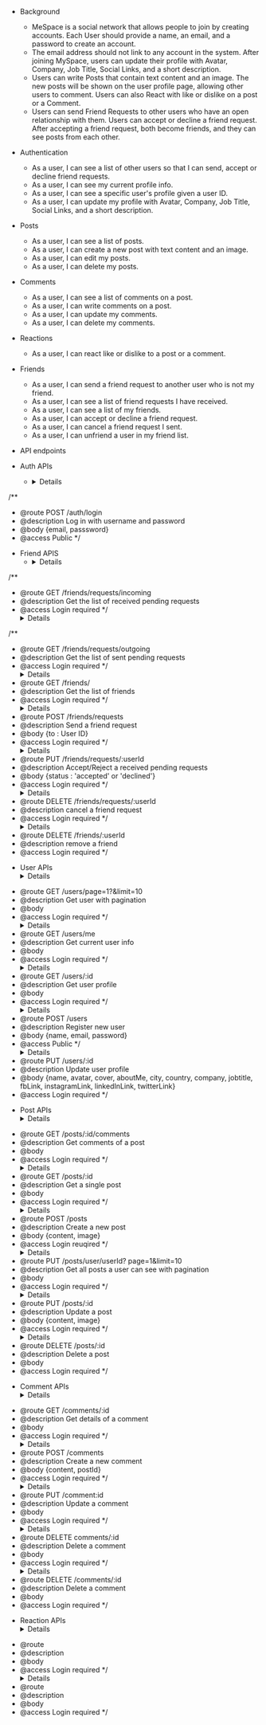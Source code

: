 - Background
  - MeSpace is a social network that allows people to join by creating accounts. Each User should provide a name, an email, and a password to create an account.
  - The email address should not link to any account in the system. After joining MySpace, users can update their profile with Avatar, Company, Job Title, Social Links, and a short description.
  - Users can write Posts that contain text content and an image. The new posts will be shown on the user profile page, allowing other users to comment. Users can also React with like or dislike on a post or a Comment.
  - Users can send Friend Requests to other users who have an open relationship with them. Users can accept or decline a friend request. After accepting a friend request, both become friends, and they can see posts from each other.
- Authentication
  - As a user, I can see a list of other users so that I can send, accept or decline friend requests.
  - As a user, I can see my current profile info.
  - As a user, I can see a specific user's profile given a user ID.
  - As a user, I can update my profile with Avatar, Company, Job Title, Social Links, and a short description.
- Posts
  - As a user, I can see a list of posts.
  - As a user, I can create a new post with text content and an image.
  - As a user, I can edit my posts.
  - As a user, I can delete my posts.
- Comments
  - As a user, I can see a list of comments on a post.
  - As a user, I can write comments on a post.
  - As a user, I can update my comments.
  - As a user, I can delete my comments.
- Reactions
  - As a user, I can react like or dislike to a post or a comment.
- Friends
  - As a user, I can send a friend request to another user who is not my friend.
  - As a user, I can see a list of friend requests I have received.
  - As a user, I can see a list of my friends.
  - As a user, I can accept or decline a friend request.
  - As a user, I can cancel a friend request I sent.
  - As a user, I can unfriend a user in my friend list.
- API endpoints

- Auth APIs
  - <details>
/**
* @route POST /auth/login
* @description Log in with username and password
* @body {email, passsword}
* @access Public
*/
  </details>

- Friend APIS
  - <details>
 /**
* @route GET /friends/requests/incoming
* @description Get the list of received pending requests
* @access Login required
*/
  </details>
  <details>
 /**
* @route GET /friends/requests/outgoing
* @description Get the list of sent pending requests
* @access Login required
*/
  </details>
  <details>
  /**
* @route GET /friends/
* @description Get the list of friends
* @access Login required
*/
  </details>
  <details>
  /**
* @route POST /friends/requests
* @description Send a friend request
* @body {to : User ID}
* @access Login required
*/
  </details>
  <details>
  /**
* @route PUT /friends/requests/:userId
* @description Accept/Reject a received pending requests
* @body {status : 'accepted' or 'declined'}
* @access Login required
  */
  </details>
  <details>
  /**
* @route DELETE /friends/requests/:userId
* @description cancel a friend request
* @access Login required
  */
  </details>
  <details>
  /**
* @route DELETE /friends/:userId
* @description remove a friend
* @access Login required
  */
  </details>

- User APIs
  <details>
  /**
* @route GET /users/page=1?&limit=10
* @description Get user with pagination
* @body
* @access Login required
  */
  </details>
  <details>
  /**
* @route GET /users/me
* @description Get current user info
* @body
* @access Login required
  */
  </details>
  <details>
  /**
* @route GET /users/:id
* @description Get user profile
* @body
* @access Login required
  */
  </details>
  <details>
  /**
* @route POST /users
* @description Register new user
* @body {name, email, password}
* @access Public
  */
  </details>
  <details>
  /**
* @route PUT /users/:id
* @description Update user profile
* @body {name, avatar, cover, aboutMe, city, country, company, jobtitle, fbLink, instagramLink, linkedInLink, twitterLink}
* @access Login required
  */
  </details>

- Post APIs
  <details>
  /\*\*

* @route GET /posts/:id/comments
* @description Get comments of a post
* @body
* @access Login required
  */
  </details>
  <details>
  /**
* @route GET /posts/:id
* @description Get a single post
* @body
* @access Login required
  */
  </details>
  <details>
  /**
* @route POST /posts
* @description Create a new post
* @body {content, image}
* @access Login reuqired
  */
  </details>
  <details>
  /**
* @route PUT /posts/user/userId? page=1&limit=10
* @description Get all posts a user can see with pagination
* @body
* @access Login required
  */
  </details>
  <details>
  /**
* @route PUT /posts/:id
* @description Update a post
* @body {content, image}
* @access Login required
  */
  </details>
  <details>
  /**
* @route DELETE /posts/:id
* @description Delete a post
* @body
* @access Login required
  */
  </details>

- Comment APIs
  <details>
  /**

* @route GET /comments/:id
* @description Get details of a comment
* @body
* @access Login required
  */
  </details>
  <details>
  /**
* @route POST /comments
* @description Create a new comment
* @body {content, postId}
* @access Login required
  */
  </details>
  <details>
  /**
* @route PUT /comment:id
* @description Update a comment
* @body
* @access Login required
  */
  </details>
  <details>
  /**
* @route DELETE comments/:id
* @description Delete a comment
* @body
* @access Login required
  */
  </details>
  <details>
  /**
* @route DELETE /comments/:id
* @description Delete a comment
* @body
* @access Login required
  */
  </details>

- Reaction APIs
  <details>
  /**
* @route
* @description
* @body
* @access Login required
  */
  </details>
  <details>
  /**
* @route
* @description
* @body
* @access Login required
  */
  </details>
